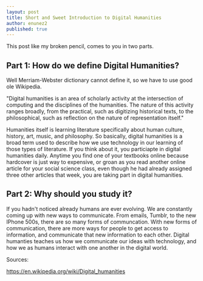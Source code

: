 ```yaml
---
layout: post
title: Short and Sweet Introduction to Digital Humanities
author: enunez2
published: true
---
```



This post like my broken pencil, comes to you in two parts.

## Part 1: How do we define Digital Humanities?

Well Merriam-Webster dictionary cannot define it, so we have to use good ole Wikipedia.

  "Digital humanities is an area of scholarly activity at the intersection of computing and the disciplines of the humanities. The nature of this activity ranges broadly, from the practical, such as digitizing historical texts, to the philosophical, such as reflection on the nature of representation itself."
  
 Humanities itself is learning literature specifically about human culture, history, art, music, and philosophy. So basically, digital humanities is a broad term used to describe how we use technology in our learning of those types of literature. If you think about it, you particiapte in digital humanities daily. Anytime you find one of your textbooks online because hardcover is just way to expensive, or groan as you read another online article for your social science class, even though he had already assigned three other articles that week, you are taking part in digital humanities.

## Part 2: Why should you study it? 

If you hadn't noticed already humans are ever evolving. We are constantly coming up with new ways to communicate. From emails, Tumblr, to the new IPhone 500s, there are so many forms of communcation. With new forms of communication, there are more ways for people to get access to information, and communicate that new information to each other. Digital humanties teaches us how we communicate our ideas with technology, and how we as humans interact with one another in the digital world. 

Sources:

https://en.wikipedia.org/wiki/Digital_humanities
